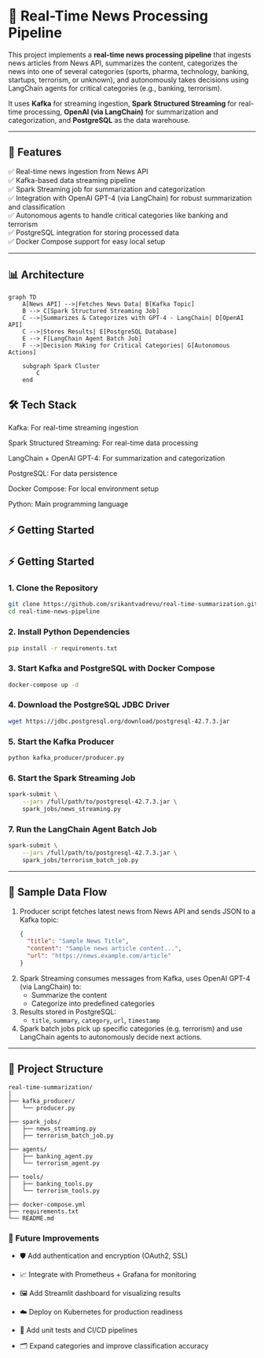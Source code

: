 # 📰 Real-Time News Processing Pipeline

This project implements a **real-time news processing pipeline** that ingests news articles from News API, summarizes the content, categorizes the news into one of several categories (sports, pharma, technology, banking, startups, terrorism, or unknown), and autonomously takes decisions using LangChain agents for critical categories (e.g., banking, terrorism).

It uses **Kafka** for streaming ingestion, **Spark Structured Streaming** for real-time processing, **OpenAI (via LangChain)** for summarization and categorization, and **PostgreSQL** as the data warehouse.

---

## 🚀 Features

✅ Real-time news ingestion from News API  
✅ Kafka-based data streaming pipeline  
✅ Spark Streaming job for summarization and categorization  
✅ Integration with OpenAI GPT-4 (via LangChain) for robust summarization and classification  
✅ Autonomous agents to handle critical categories like banking and terrorism  
✅ PostgreSQL integration for storing processed data  
✅ Docker Compose support for easy local setup

---

## 📊 Architecture

```mermaid
graph TD
    A[News API] -->|Fetches News Data| B[Kafka Topic]
    B --> C[Spark Structured Streaming Job]
    C -->|Summarizes & Categorizes with GPT-4 - LangChain| D[OpenAI API]
    C -->|Stores Results| E[PostgreSQL Database]
    E --> F[LangChain Agent Batch Job]
    F -->|Decision Making for Critical Categories| G[Autonomous Actions]

    subgraph Spark Cluster
        C
    end
```

## 🛠️ Tech Stack
Kafka: For real-time streaming ingestion

Spark Structured Streaming: For real-time data processing

LangChain + OpenAI GPT-4: For summarization and categorization

PostgreSQL: For data persistence

Docker Compose: For local environment setup

Python: Main programming language

## ⚡ Getting Started

## ⚡ Getting Started

### 1. Clone the Repository

```bash
git clone https://github.com/srikantvadrevu/real-time-summarization.git
cd real-time-news-pipeline
```

### 2. Install Python Dependencies
```bash
pip install -r requirements.txt
```
### 3. Start Kafka and PostgreSQL with Docker Compose
```bash
docker-compose up -d
```
### 4. Download the PostgreSQL JDBC Driver
```bash
wget https://jdbc.postgresql.org/download/postgresql-42.7.3.jar
```
### 5. Start the Kafka Producer
```bash
python kafka_producer/producer.py
```
### 6. Start the Spark Streaming Job
```bash
spark-submit \
    --jars /full/path/to/postgresql-42.7.3.jar \
    spark_jobs/news_streaming.py
```
### 7. Run the LangChain Agent Batch Job
```bash
spark-submit \
    --jars /full/path/to/postgresql-42.7.3.jar \
    spark_jobs/terrorism_batch_job.py
```


---

## 🧪 Sample Data Flow

1. Producer script fetches latest news from News API and sends JSON to a Kafka topic:
    ```json
    {
      "title": "Sample News Title",
      "content": "Sample news article content...",
      "url": "https://news.example.com/article"
    }
    ```
2. Spark Streaming consumes messages from Kafka, uses OpenAI GPT-4 (via LangChain) to:
    - Summarize the content
    - Categorize into predefined categories
3. Results stored in PostgreSQL:
    - `title`, `summary`, `category`, `url`, `timestamp`
4. Spark batch jobs pick up specific categories (e.g. terrorism) and use LangChain agents to autonomously decide next actions.

---

## 📂 Project Structure

```
real-time-summarization/
│
├── kafka_producer/
│   └── producer.py
│
├── spark_jobs/
│   ├── news_streaming.py
│   ├── terrorism_batch_job.py
│
├── agents/
│   ├── banking_agent.py
│   └── terrorism_agent.py
│
├── tools/
│   ├── banking_tools.py
│   └── terrorism_tools.py
│
├── docker-compose.yml
├── requirements.txt
└── README.md
```

### 🚀 Future Improvements
* 🛡️ Add authentication and encryption (OAuth2, SSL)

* 📈 Integrate with Prometheus + Grafana for monitoring

* 🖼️ Add Streamlit dashboard for visualizing results

* ☁️ Deploy on Kubernetes for production readiness

* 🧪 Add unit tests and CI/CD pipelines

* 🗂️ Expand categories and improve classification accuracy


